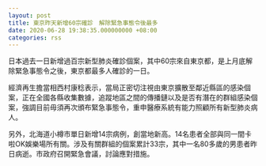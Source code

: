 ```yaml
---
layout: post
title: 東京昨天新增60宗確診　解除緊急事態令後最多
date: 2020-06-28 19:38:35.000000000 +08:00
categories: rss
---
```


日本過去一日新增過百宗新型肺炎確診個案，其中60宗來自東京都，是上月底解除緊急事態令之後，東京都最多人確診的一日。

經濟再生擔當相西村康稔表示，當局正密切注視由東京擴散至鄰近縣區的感染個案，正在全國各縣收集數據，追蹤地區之間的傳播鏈以及是否有潛在的群組感染個案，強調目前毋須再次頒布緊急事態令，重申醫療系統有能力照顧所有新型肺炎病人。

另外，北海道小樽市單日新增14宗病例，創當地新高。14名患者全部與同一間卡啦OK娛樂場所有關。涉及有關群組的個案累計33宗，其中一名80多歲的男患者昨日病逝。市政府召開緊急會議，討論應對措施。
